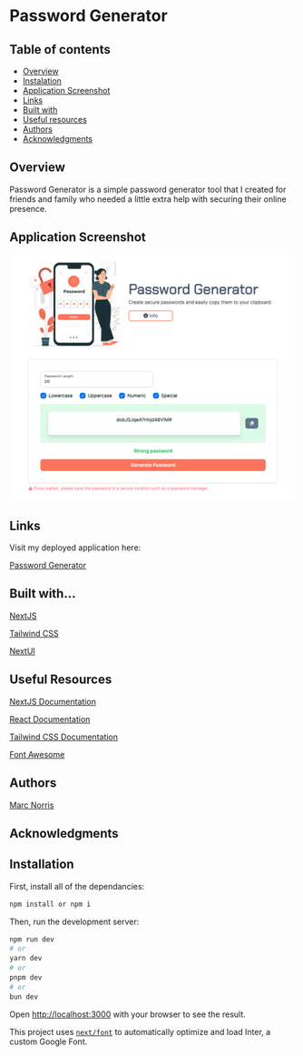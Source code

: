 # Password Generator

## Table of contents

- [Overview](#overview)
- [Instalation](#installation)
- [Application Screenshot](#application-screenshot)
- [Links](#links)
- [Built with](#built-with)
- [Useful resources](#useful-resources)
- [Authors](#authors)
- [Acknowledgments](#acknowledgments)

## Overview

Password Generator is a simple password generator tool that I created for friends and family who needed a little extra help with securing their online presence.


## Application Screenshot

![alt text](public/SCR-20240614-lfdv.png)

## Links

Visit my deployed application here:

[Password Generator](https://www.passwordmanager.org.uk)


## Built with...

[NextJS](https://nextjs.org/)

[Tailwind CSS](https://tailwindcss.com/)

[NextUI](https://fontawesome.com/)


## Useful Resources

[NextJS Documentation](https://nextjs.org/docs)

 [React Documentation](https://react.dev/)
 
 [Tailwind CSS Documentation](https://tailwindcss.com/docs/installation)

 [Font Awesome](https://fontawesome.com/)

## Authors

[Marc Norris](https://github.com/shaky411)  
 
## Acknowledgments



   
## Installation

First, install all of the dependancies:
```bash
npm install or npm i
```

Then, run the development server:

```bash
npm run dev
# or
yarn dev
# or
pnpm dev
# or
bun dev
```

Open [http://localhost:3000](http://localhost:3000) with your browser to see the result.

This project uses [`next/font`](https://nextjs.org/docs/basic-features/font-optimization) to automatically optimize and load Inter, a custom Google Font.
